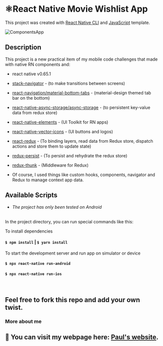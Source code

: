 # ⚛️React Native Movie Wishlist App

This project was created with [React Native CLI](https://reactnative.dev/) and [JavaScript](https://developer.mozilla.org/en-US/docs/Web/JavaScript) template.

![ComponentsApp](https://github.com/Parterdev/react-native-movie-whishlist/blob/master/movieWishList.gif)

## Description
This project is a new practical item of my mobile code challenges that made with native RN components and:
 - react native v0.65.1
 - [stack-navigator](https://reactnavigation.org/docs/stack-navigator/) - (to make transitions between screens)
 - [react-navigation/material-bottom-tabs](https://reactnavigation.org/docs/material-bottom-tab-navigator/) - (material-design themed tab bar on the bottom)
 - [react-native-async-storage/async-storage](https://github.com/react-native-async-storage/async-storage) - (to persistent key-value data from redux store)
 - [react-native-elements](https://reactnativeelements.com/) - (UI Toolkit for RN apps)
 - [react-native-vector-icons](https://github.com/oblador/react-native-vector-icons) - (UI buttons and logos)
 - [react-redux](https://react-redux.js.org/introduction/getting-started) - (To binding layers, read data from Redux store, dispatch actions and store them to update state)
 - [redux-persist](https://github.com/rt2zz/redux-persist) - (To persist and rehydrate the redux store)
 - [redux-thunk](https://github.com/reduxjs/redux-thunk) - (Middleware for Redux)
   
 - Of course, I used things like custom hooks, components, navigator and Redux to manage context app data. 


## Available Scripts
- *The project has only been tested on Android*
</br>
In the project directory, you can run special commands like this:

To install dependencies 
#### `$ npm install` | `$ yarn install`

To start the development server and run app on simulator or device
#### `$ npx react-native run-android`

#### `$ npx react-native run-ios`

<br>

## Feel free to fork this repo and add your own twist.

### More about me

## 👋 You can visit my webpage here: [Paul's website](https://paul-teran.com/).

